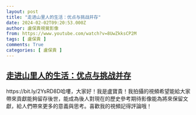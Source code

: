 ```yaml
---
layout: post
title: "走进山里人的生活：优点与挑战并存"
date: 2024-02-02T09:20:53.000Z
author: 盧保貴視覺影像
from: https://www.youtube.com/watch?v=8UwZkksCP2M
tags: [ 盧保貴 ]
comments: True
categories: [ 盧保貴 ]
---
```

<!--1706865653000-->
[走进山里人的生活：优点与挑战并存](https://www.youtube.com/watch?v=8UwZkksCP2M)
------

<div>
https://bit.ly/2YsRD8D哈嘍，大家好！我是盧寶貴！我拍攝的視頻希望能給大家帶來貢獻能夠留存後世，能成為後人對現在的歷史參考期待影像能為將來保留文獻，給人們帶來更多的意義與思考。喜歡我的視頻記得評論哦！
</div>
